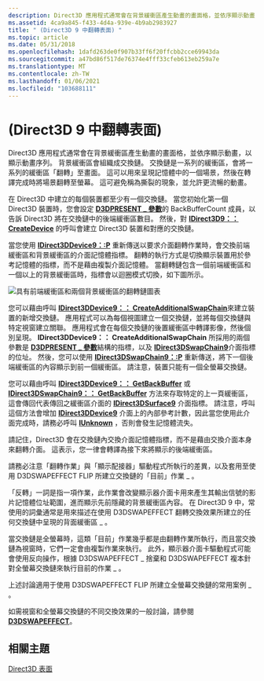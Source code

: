```yaml
---
description: Direct3D 應用程式通常會在背景緩衝區產生動畫的畫面格，並依序顯示動畫，以顯示動畫序列。
ms.assetid: 4ca9a845-f433-4d4a-939e-4b9ab2983927
title: " (Direct3D 9 中翻轉表面) "
ms.topic: article
ms.date: 05/31/2018
ms.openlocfilehash: 1dafd263de0f907b33ff6f20ffcbb2cce69943da
ms.sourcegitcommit: a47bd86f517de76374e4fff33cfeb613eb259a7e
ms.translationtype: MT
ms.contentlocale: zh-TW
ms.lasthandoff: 01/06/2021
ms.locfileid: "103688111"
---
```

# <a name="flipping-surfaces-direct3d-9"></a> (Direct3D 9 中翻轉表面) 

Direct3D 應用程式通常會在背景緩衝區產生動畫的畫面格，並依序顯示動畫，以顯示動畫序列。 背景緩衝區會組織成交換鏈。 交換鏈是一系列的緩衝區，會將一系列的緩衝區「翻轉」至畫面。 這可以用來呈現記憶體中的一個場景，然後在轉譯完成時將場景翻轉至螢幕。 這可避免稱為撕裂的現象，並允許更流暢的動畫。

在 Direct3D 中建立的每個裝置都至少有一個交換鏈。 當您初始化第一個 Direct3D 裝置時，您會設定 [**D3DPRESENT \_ 參數**](d3dpresent-parameters.md)的 BackBufferCount 成員，以告訴 Direct3D 將在交換鏈中的後端緩衝區數目。 然後，對 [**IDirect3D9：： CreateDevice**](/windows/win32/api/d3d9/nf-d3d9-idirect3d9-createdevice) 的呼叫會建立 Direct3D 裝置和對應的交換鏈。

當您使用 [**IDirect3DDevice9：:P**](/windows/win32/api/d3d9helper/nf-d3d9helper-idirect3ddevice9-present) 重新傳送以要求介面翻轉作業時，會交換前端緩衝區和背景緩衝區的介面記憶體指標。 翻轉的執行方式是切換顯示裝置用於參考記憶體的指標，而不是藉由複製介面記憶體。 當翻轉鏈包含一個前端緩衝區和一個以上的背景緩衝區時，指標會以迴圈模式切換，如下圖所示。

![具有前端緩衝區和兩個背景緩衝區的翻轉鏈圖表](images/trplflip.png)

您可以藉由呼叫 [**IDirect3DDevice9：： CreateAdditionalSwapChain**](/windows/desktop/api)來建立裝置的新增交換鏈。 應用程式可以為每個視圖建立一個交換鏈，並將每個交換鏈與特定視窗建立關聯。 應用程式會在每個交換鏈的後置緩衝區中轉譯影像，然後個別呈現。 **IDirect3DDevice9：： CreateAdditionalSwapChain** 所採用的兩個參數是 [**D3DPRESENT \_ 參數**](d3dpresent-parameters.md)結構的指標，以及 [**IDirect3DSwapChain9**](/windows/desktop/api)介面指標的位址。 然後，您可以使用 [**IDirect3DSwapChain9：:P**](/windows/win32/api/d3d9helper/nf-d3d9helper-idirect3dswapchain9-present) 重新傳送，將下一個後端緩衝區的內容顯示到前一個緩衝區。 請注意，裝置只能有一個全螢幕交換鏈。

您可以藉由呼叫 [**IDirect3DDevice9：： GetBackBuffer**](/windows/desktop/api) 或 [**IDirect3DSwapChain9：： GetBackBuffer**](/windows/desktop/api) 方法來存取特定的上一頁緩衝區，這會傳回代表傳回之緩衝區介面的 [**IDirect3DSurface9**](/windows/desktop/api) 介面指標。 請注意，呼叫這個方法會增加 [**IDirect3DDevice9**](/windows/desktop/api) 介面上的內部參考計數，因此當您使用此介面完成時，請務必呼叫 [**IUnknown**](/windows/win32/api/unknwn/nn-unknwn-iunknown) ，否則會發生記憶體流失。

請記住，Direct3D 會在交換鏈內交換介面記憶體指標，而不是藉由交換介面本身來翻轉介面。 這表示，您一律會轉譯為接下來將顯示的後端緩衝區。

請務必注意「翻轉作業」與「顯示配接器」驅動程式所執行的差異，以及套用至使用 D3DSWAPEFFECT FLIP 所建立交換鏈的「目前」作業 \_ 。

「反轉」一詞是指一項作業，此作業會改變顯示器介面卡用來產生其輸出信號的影片記憶體位址範圍，進而顯示先前隱藏的背景緩衝區內容。 在 Direct3D 9 中，常使用的詞彙通常是用來描述在使用 D3DSWAPEFFECT 翻轉交換效果所建立的任何交換鏈中呈現的背面緩衝區 \_ 。

當交換鏈是全螢幕時，這類「目前」作業幾乎都是由翻轉作業所執行，而且當交換鏈為視窗時，它們一定會由複製作業來執行。 此外，顯示器介面卡驅動程式可能會使用反向操作，根據 D3DSWAPEFFECT \_ 捨棄和 D3DSWAPEFFECT 複本針對全螢幕交換鏈來執行目前的作業 \_ 。

上述討論適用于使用 D3DSWAPEFFECT FLIP 所建立全螢幕交換鏈的常用案例 \_ 。

如需視窗和全螢幕交換鏈的不同交換效果的一般討論，請參閱 [**D3DSWAPEFFECT**](./d3dswapeffect.md)。

## <a name="related-topics"></a>相關主題

<dl> <dt>

[Direct3D 表面](direct3d-surfaces.md)
</dt> </dl>

 

 
